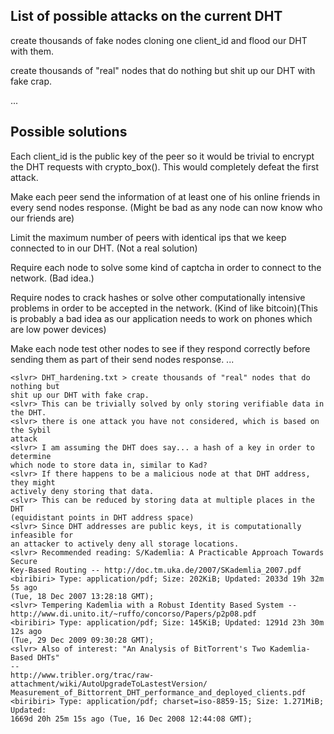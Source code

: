 List of possible attacks on the current DHT
-------------------------------------------

create thousands of fake nodes cloning one client_id and flood our DHT with 
them.

create thousands of "real" nodes that do nothing but shit up our DHT with fake 
crap.

...

Possible solutions
------------------

Each client_id is the public key of the peer so it would be trivial to encrypt 
the DHT requests with crypto_box(). This would completely defeat the first 
attack.

Make each peer send the information of at least one of his online friends in 
every send nodes response. (Might be bad as any node can now know who our 
friends are)

Limit the maximum number of peers with identical ips that we keep connected to 
in our DHT. (Not a real solution)

Require each node to solve some kind of captcha in order to connect to the 
network. (Bad idea.)

Require nodes to crack hashes or solve other computationally intensive 
problems in order to be accepted in the network. (Kind of like bitcoin)(This is 
probably a bad idea as our application needs to work on phones which are low 
power devices)

Make each node test other nodes to see if they respond correctly before sending 
them as part of their send nodes response.
...



```
<slvr> DHT_hardening.txt > create thousands of "real" nodes that do nothing but 
shit up our DHT with fake crap.
<slvr> This can be trivially solved by only storing verifiable data in the DHT.
<slvr> there is one attack you have not considered, which is based on the Sybil 
attack
<slvr> I am assuming the DHT does say... a hash of a key in order to determine 
which node to store data in, similar to Kad?
<slvr> If there happens to be a malicious node at that DHT address, they might 
actively deny storing that data.
<slvr> This can be reduced by storing data at multiple places in the DHT 
(equidistant points in DHT address space)
<slvr> Since DHT addresses are public keys, it is computationally infeasible for 
an attacker to actively deny all storage locations.
<slvr> Recommended reading: S/Kademlia: A Practicable Approach Towards Secure 
Key-Based Routing -- http://doc.tm.uka.de/2007/SKademlia_2007.pdf
<biribiri> Type: application/pdf; Size: 202KiB; Updated: 2033d 19h 32m 5s ago 
(Tue, 18 Dec 2007 13:28:18 GMT);
<slvr> Tempering Kademlia with a Robust Identity Based System -- 
http://www.di.unito.it/~ruffo/concorso/Papers/p2p08.pdf
<biribiri> Type: application/pdf; Size: 145KiB; Updated: 1291d 23h 30m 12s ago 
(Tue, 29 Dec 2009 09:30:28 GMT);
<slvr> Also of interest: "An Analysis of BitTorrent's Two Kademlia-Based DHTs" 
-- 
http://www.tribler.org/trac/raw-attachment/wiki/AutoUpgradeToLastestVersion/
Measurement_of_Bittorrent_DHT_performance_and_deployed_clients.pdf
<biribiri> Type: application/pdf; charset=iso-8859-15; Size: 1.271MiB; Updated: 
1669d 20h 25m 15s ago (Tue, 16 Dec 2008 12:44:08 GMT);
```